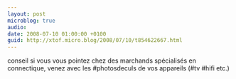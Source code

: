 ```yaml
---
layout: post
microblog: true
audio: 
date: 2008-07-10 01:00:00 +0100
guid: http://xtof.micro.blog/2008/07/10/t854622667.html
---
```

conseil si vous vous pointez chez des marchands spécialisés en connectique, venez avec les #photosdeculs de vos appareils (#tv #hifi etc.)

